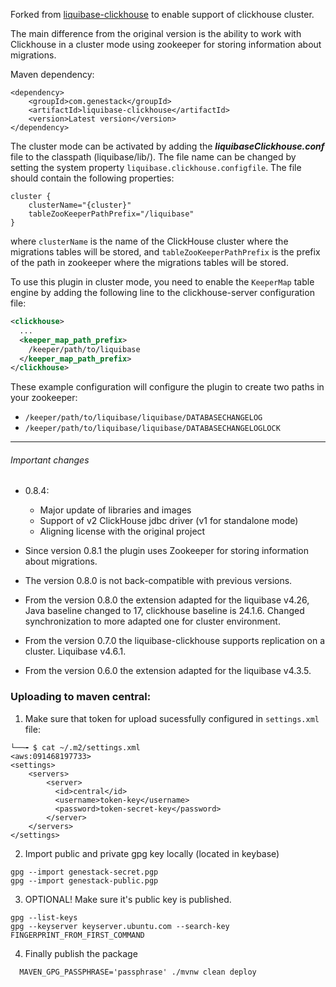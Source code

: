 Forked from [liquibase-clickhouse](https://github.com/MEDIARITHMICS/liquibase-clickhouse) to enable support of clickhouse cluster.

The main difference from the original version is the ability to work with Clickhouse in a cluster mode
using zookeeper for storing information about migrations.

Maven dependency:

```
<dependency>
    <groupId>com.genestack</groupId>
    <artifactId>liquibase-clickhouse</artifactId>
    <version>Latest version</version>
</dependency>
```

The cluster mode can be activated by adding the **_liquibaseClickhouse.conf_** file
to the classpath (liquibase/lib/). The file name can be changed by setting the system property
`liquibase.clickhouse.configfile`. The file should contain the following properties:
```
cluster {
    clusterName="{cluster}"
    tableZooKeeperPathPrefix="/liquibase"
}
```
where `clusterName` is the name of the ClickHouse cluster where the migrations tables will be stored,
and `tableZooKeeperPathPrefix` is the prefix of the path in zookeeper where the migrations tables will
be stored.

To use this plugin in cluster mode, you need to enable the `KeeperMap` table engine
by adding the following line to the clickhouse-server configuration file:
```xml
<clickhouse>
  ...
  <keeper_map_path_prefix>
    /keeper/path/to/liquibase
  </keeper_map_path_prefix>
</clickhouse>
```

These example configuration will configure the plugin to create two
paths in your zookeeper:
- `/keeper/path/to/liquibase/liquibase/DATABASECHANGELOG`
- `/keeper/path/to/liquibase/liquibase/DATABASECHANGELOGLOCK`
<hr/>

###### Important changes
 - 0.8.4:
   - Major update of libraries and images
   - Support of v2 ClickHouse jdbc driver (v1 for standalone mode)
   - Aligning license with the original project
 - Since version 0.8.1 the plugin uses Zookeeper for storing information about migrations.
 - The version 0.8.0 is not back-compatible with previous versions.
 - From the version 0.8.0 the extension adapted for the liquibase v4.26, Java baseline changed to 17, clickhouse baseline is
24.1.6. Changed synchronization to more adapted one for cluster environment.

 - From the version 0.7.0 the liquibase-clickhouse supports replication on a cluster. Liquibase v4.6.1.

 - From the version 0.6.0 the extension adapted for the liquibase v4.3.5.


### Uploading to maven central:

1) Make sure that token for upload sucessfully configured in `settings.xml` file:

  ```shell
  └──╼ $ cat ~/.m2/settings.xml                                                                                                                                             <aws:091468197733>
  <settings>
      <servers>
          <server>
            <id>central</id>
            <username>token-key</username>
            <password>token-secret-key</password>
          </server>
      </servers>
  </settings>
  ```

2) Import public and private gpg key locally (located in keybase)

  ```shell
  gpg --import genestack-secret.pgp
  gpg --import genestack-public.pgp
  ```

3) OPTIONAL! Make sure it's public key is published.

  ```shell
  gpg --list-keys
  gpg --keyserver keyserver.ubuntu.com --search-key FINGERPRINT_FROM_FIRST_COMMAND
  ```

4) Finally publish the package

  ```shell
    MAVEN_GPG_PASSPHRASE='passphrase' ./mvnw clean deploy
  ```
